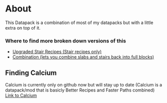 # About
This Datapack is a combination of most of my datapacks but with a little extra on top of it.
### Where to find more broken down versions of this

- [Upgraded Stair Recipes (Stair recipes only)](https://modrinth.com/datapack/upgraded-stair-recipes)
- [Combination (lets you combine slabs and stairs back into full blocks)](https://modrinth.com/datapack/combination)
## Finding Calcium
Calcium is currently only on github now but will stay up to date
(Calcium is a datapack/mod that is basicly Better Recipes and Faster Paths combined)
[Link to Calcium](https://github.com/Charken-Inc/Calcium/releases)
